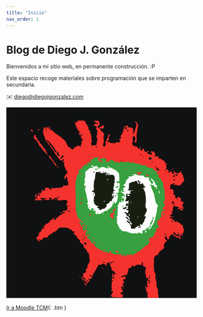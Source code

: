 ```yaml
---
title: "Inicio"
nav_order: 1
---
```



# Blog de Diego J. González

Bienvenidos a mi sitio web, en permanente construcción. 
:P

Este espacio recoge materiales sobre programación que se imparten en secundaria.


✉️ diego@diegojgonzalez.com

![](palestinadelica.png)



[Ir a Moodle TCM](https://dgmx.duckdns.org){: .btn }


